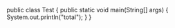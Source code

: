 public class Test
{
    public static void main(String[] args)
   {
   System.out.println("total");
  }
}

